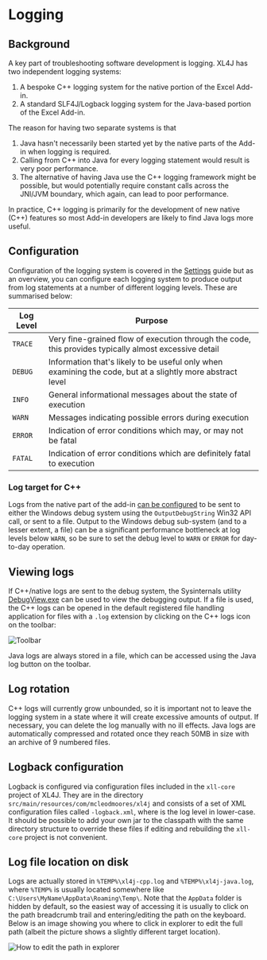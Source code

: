 Logging
=======

## Background
A key part of troubleshooting software development is logging.  XL4J has two independent logging systems:
 1. A bespoke C++ logging system for the native portion of the Excel Add-in.
 2. A standard SLF4J/Logback logging system for the Java-based portion of the Excel Add-in.

The reason for having two separate systems is that
 1. Java hasn't necessarily been started yet by the native parts of the Add-in when logging is required.
 2. Calling from C++ into Java for every logging statement would result is very poor performance.
 3. The alternative of having Java use the C++ logging framework might be possible, but would potentially require constant calls across
    the JNI/JVM boundary, which again, can lead to poor performance.
    
In practice, C++ logging is primarily for the development of new native (C++) features so most Add-in developers are likely to find Java 
logs more useful.

## Configuration
Configuration of the logging system is covered in the [Settings](https://github.com/McLeodMoores/xl4j/blob/master/docs/settings.md) 
guide but as an overview, you can configure each logging system to produce output from log statements at a number of different logging 
levels.  These are summarised below:

| Log Level | Purpose                                                                                                    |
|-----------|------------------------------------------------------------------------------------------------------------|
| `TRACE`   | Very fine-grained flow of execution through the code, this provides typically almost excessive detail      |
| `DEBUG`   | Information that's likely to be useful only when examining the code, but at a slightly more abstract level |
| `INFO`    | General informational messages about the state of execution                                                |
| `WARN`    | Messages indicating possible errors during execution                                                       |
| `ERROR`   | Indication of error conditions which may, or may not be fatal                                              |
| `FATAL`   | Indication of error conditions which are definitely fatal to execution                                     |

### Log target for C++
Logs from the native part of the add-in [can be configured](https://github.com/McLeodMoores/xl4j/blob/master/docs/settings.md)
to be sent to either the Windows debug system using the `OutputDebugString` Win32 API call, or sent to a file.  Output to the 
Windows debug sub-system (and to a lesser extent, a file) can be a significant performance bottleneck at log levels below `WARN`, 
so be sure to set the debug level to `WARN` or `ERROR` for day-to-day operation.

## Viewing logs
If C++/native logs are sent to the debug system, the Sysinternals utility 
[DebugView.exe](https://technet.microsoft.com/en-us/sysinternals/debugview.aspx) can be used to view the debugging output.  If a 
file is used, the C++ logs can be opened in the default registered file handling application for files with a `.log` extension by
clicking on the C++ logs icon on the toolbar:

![Toolbar](https://github.com/McLeodMoores/xl4j/blob/master/docs/images/toolbar.png "The default toolbar")

Java logs are always stored in a file, which can be accessed using the Java log button on the toolbar.

## Log rotation
C++ logs will currently grow unbounded, so it is important not to leave the logging system in a state where it will create excessive
amounts of output.  If necessary, you can delete the log manually with no ill effects.  Java logs are automatically compressed and 
rotated once they reach 50MB in size with an archive of 9 numbered files.

## Logback configuration
Logback is configured via configuration files included in the `xll-core` project of XL4J.  They are in the directory 
`src/main/resources/com/mcleodmoores/xl4j` and consists of a set of XML configuration files called *<log-level>*`-logback.xml`, where 
*<log-level>* is the log level in lower-case.  It should be possible to add your own jar to the classpath with the same directory 
structure to override these files if editing and rebuilding the `xll-core` project is not convenient.

## Log file location on disk
Logs are actually stored in `%TEMP%\xl4j-cpp.log` and `%TEMP%\xl4j-java.log`, where `%TEMP%` is usually located somewhere like 
`C:\Users\MyName\AppData\Roaming\Temp\`.  Note that the `AppData` folder is hidden by default, so the easiest way of accessing it 
is usually to click on the path breadcrumb trail and entering/editing the path on the keyboard.  Below is an image showing you where 
to click in explorer to edit the full path (albeit the picture shows a slightly different target location).
    
![How to edit the path in explorer](https://github.com/McLeodMoores/xl4j/blob/master/docs/images/explorer-breadcrumbs.PNG "Windows Explorer where to click to edit path")
